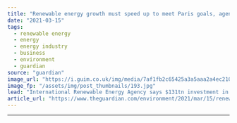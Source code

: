 ```yaml
---
title: "Renewable energy growth must speed up to meet Paris goals, agency says"
date: "2021-03-15"
tags: 
  - renewable energy
  - energy
  - energy industry
  - business
  - environment
  - guardian
source: "guardian"
image_url: "https://i.guim.co.uk/img/media/7af1fb2c65425a3a5aaa2a4ec2100e3deeb1dc3b/0_179_5382_3229/master/5382.jpg?width=460&quality=85&auto=format&fit=max&s=fc4570d900ab6b3e49924cf6a578abaa"
image_fp: "/assets/img/post_thumbnails/193.jpg"
lead: "International Renewable Energy Agency says $131tn investment in renewables could be required over three decadesRenewable electricity production needs to grow eight times faster than the current rate to help limit global heating, according to a report..."
article_url: "https://www.theguardian.com/environment/2021/mar/15/renewable-energy-growth-must-speed-up-to-meet-paris-goals-agency-says"
---
```


---
